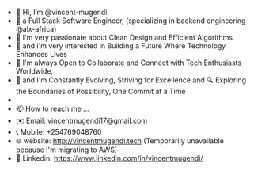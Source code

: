 - 👋 Hi, I’m @vincent-mugendi,
- 🌱 a Full Stack Software Engineer, (specializing in backend engineering @alx-africa)
- 🌟 I'm very passionate about Clean Design and Efficient Algorithms
- 👀 and i'm very interested in Building a Future Where Technology Enhances Lives
- 💞️ I'm always Open to Collaborate and Connect with Tech Enthusiasts Worldwide,
- 🌱 and I'm Constantly Evolving, Striving for Excellence and 🔍 Exploring the Boundaries of Possibility, One Commit at a Time
- 
- 📫 How to reach me ...
- ✉️ Email: vincentmugendi17@gmail.com
- 📞 Mobile: +254769048760
- 🌐 website: http://vincentmugendi.tech (Temporarily unavailable because I'm migrating to AWS) 
- 🔗 Linkedin: https://www.linkedin.com/in/vincentmugendi/
